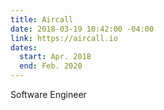 ```yaml
---
title: Aircall
date: 2018-03-19 10:42:00 -04:00
link: https://aircall.io
dates:
  start: Apr. 2018
  end: Feb. 2020
---
```


Software Engineer